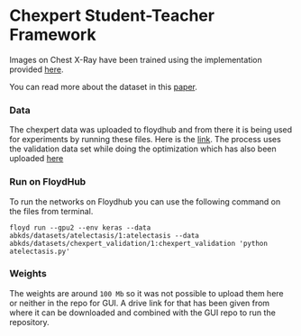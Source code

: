 # Chexpert Student-Teacher Framework

Images on Chest X-Ray have been trained using the implementation provided [here](https://github.com/abkds/DeepLearningImplementations/tree/master/DenseNet).

You can read more about the dataset in this [paper](https://arxiv.org/abs/1901.07031).

### Data
The chexpert data was uploaded to floydhub and from there it is being used for experiments by running these files. Here is the [link](https://www.floydhub.com/abkds/datasets/chexpert). The process uses the validation data set while doing the optimization which has also been uploaded [here](https://www.floydhub.com/abkds/datasets/chexpert_validation)

### Run on FloydHub
To run the networks on Floydhub you can use the following command on the files from terminal. 

```
floyd run --gpu2 --env keras --data abkds/datasets/atelectasis/1:atelectasis --data abkds/datasets/chexpert_validation/1:chexpert_validation 'python atelectasis.py'
```

### Weights

The weights are around `100 Mb` so it was not possible to upload them here or neither in the repo for GUI. A drive link for that has been given from where it can be downloaded and combined with the GUI repo to run the repository.



